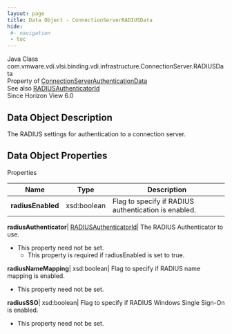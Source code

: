 ```yaml
---
layout: page
title: Data Object - ConnectionServerRADIUSData
hide:
 #- navigation
 - toc
---
```






Java Class
    com.vmware.vdi.vlsi.binding.vdi.infrastructure.ConnectionServer.RADIUSData  
Property of
     [ConnectionServerAuthenticationData](vdi.infrastructure.ConnectionServer.AuthenticationData.md#field_detail)  
See also
     [RADIUSAuthenticatorId](vdi.entity.RADIUSAuthenticatorId.md)  
Since 
    Horizon View 6.0

## Data Object Description 

The RADIUS settings for authentication to a connection server. 

## Data Object Properties

Properties

Name |  Type |  Description   
---|---|---  
**radiusEnabled**|  xsd:boolean|  Flag to specify if RADIUS authentication is enabled.   
  
**radiusAuthenticator**| [RADIUSAuthenticatorId](vdi.entity.RADIUSAuthenticatorId.md)|  The RADIUS Authenticator to use.   


* This property need not be set.
  * This property is required if radiusEnabled is set to true.

  
**radiusNameMapping**|  xsd:boolean|  Flag to specify if RADIUS name mapping is enabled.   


* This property need not be set.

  
**radiusSSO**|  xsd:boolean|  Flag to specify if RADIUS Windows Single Sign-On is enabled.   


* This property need not be set.

  
  
  

  
  

